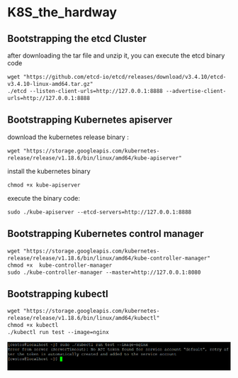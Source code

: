 # K8S_the_hardway

## Bootstrapping the etcd Cluster

after downloading the tar file and unzip it, you can execute the etcd binary code 
```
wget "https://github.com/etcd-io/etcd/releases/download/v3.4.10/etcd-v3.4.10-linux-amd64.tar.gz"
./etcd --listen-client-urls=http://127.0.0.1:8888 --advertise-client-urls=http://127.0.0.1:8888
```

## Bootstrapping Kubernetes apiserver

download the kubernetes release binary :
```
wget "https://storage.googleapis.com/kubernetes-release/release/v1.18.6/bin/linux/amd64/kube-apiserver"
```

install the kubernetes binary
```
chmod +x kube-apiserver 
```

execute the binary code:
```
sudo ./kube-apiserver --etcd-servers=http://127.0.0.1:8888
```

## Bootstrapping Kubernetes control manager
```
wget "https://storage.googleapis.com/kubernetes-release/release/v1.18.6/bin/linux/amd64/kube-controller-manager"
chmod +x  kube-controller-manager 
sudo ./kube-controller-manager --master=http://127.0.0.1:8080
```

## Bootstrapping kubectl
```
wget "https://storage.googleapis.com/kubernetes-release/release/v1.18.6/bin/linux/amd64/kubectl"
chmod +x kubectl
./kubectl run test --image=nginx
```
![error](Capture.PNG)





